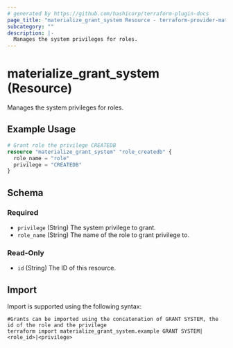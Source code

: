 ```yaml
---
# generated by https://github.com/hashicorp/terraform-plugin-docs
page_title: "materialize_grant_system Resource - terraform-provider-materialize"
subcategory: ""
description: |-
  Manages the system privileges for roles.
---
```


# materialize_grant_system (Resource)

Manages the system privileges for roles.

## Example Usage

```terraform
# Grant role the privilege CREATEDB
resource "materialize_grant_system" "role_createdb" {
  role_name = "role"
  privilege = "CREATEDB"
}
```

<!-- schema generated by tfplugindocs -->
## Schema

### Required

- `privilege` (String) The system privilege to grant.
- `role_name` (String) The name of the role to grant privilege to.

### Read-Only

- `id` (String) The ID of this resource.

## Import

Import is supported using the following syntax:

```shell
#Grants can be imported using the concatenation of GRANT SYSTEM, the id of the role and the privilege 
terraform import materialize_grant_system.example GRANT SYSTEM|<role_id>|<privilege>
```
